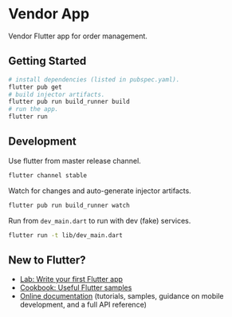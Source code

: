 # Vendor App

Vendor Flutter app for order management.

## Getting Started

```sh
# install dependencies (listed in pubspec.yaml).
flutter pub get
# build injector artifacts.
flutter pub run build_runner build
# run the app.
flutter run
```

## Development

Use flutter from master release channel.

```sh
flutter channel stable
```

Watch for changes and auto-generate injector artifacts.

```sh
flutter pub run build_runner watch
```

Run from `dev_main.dart` to run with dev (fake) services.

```sh
flutter run -t lib/dev_main.dart
```

## New to Flutter?

- [Lab: Write your first Flutter app](https://flutter.dev/docs/get-started/codelab)
- [Cookbook: Useful Flutter samples](https://flutter.dev/docs/cookbook)
- [Online documentation](https://flutter.dev/docs) (tutorials, samples, guidance on mobile development, and a full API reference)
